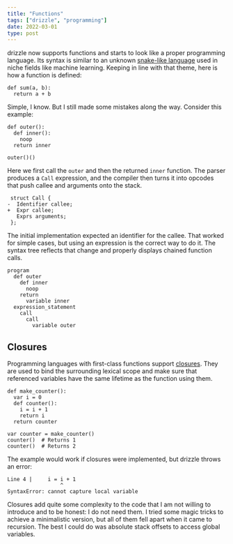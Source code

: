 ```yaml
---
title: "Functions"
tags: ["drizzle", "programming"]
date: 2022-03-01
type: post
---
```

drizzle now supports functions and starts to look like a proper programming language. Its syntax is similar to an unknown [snake-like language](https://www.python.org/) used in niche fields like machine learning. Keeping in line with that theme, here is how a function is defined:

```drizzle
def sum(a, b):
  return a + b
```

Simple, I know. But I still made some mistakes along the way. Consider this example:

```drizzle
def outer():
  def inner():
    noop
  return inner

outer()()
```

Here we first call the `outer` and then the returned `inner` function. The parser produces a `Call` expression, and the compiler then turns it into opcodes that push callee and arguments onto the stack.

```diff-cpp
 struct Call {
-  Identifier callee;
+  Expr callee;
   Exprs arguments;
 };
```

The initial implementation expected an identifier for the callee. That worked for simple cases, but using an expression is the correct way to do it. The syntax tree reflects that change and properly displays chained function calls.

```
program
  def outer
    def inner
      noop
    return
      variable inner
  expression_statement
    call
      call
        variable outer
```

## Closures
Programming languages with first-class functions support [closures](https://en.wikipedia.org/wiki/Closure_(computer_programming)). They are used to bind the surrounding lexical scope and make sure that referenced variables have the same lifetime as the function using them.

```drizzle
def make_counter():
  var i = 0
  def counter():
    i = i + 1
    return i
  return counter

var counter = make_counter()
counter()  # Returns 1
counter()  # Returns 2
```

The example would work if closures were implemented, but drizzle throws an error:

```code
Line 4 |     i = i + 1
                 ^
SyntaxError: cannot capture local variable
```

Closures add quite some complexity to the code that I am not willing to introduce and to be honest: I do not need them. I tried some magic tricks to achieve a minimalistic version, but all of them fell apart when it came to recursion. The best I could do was absolute stack offsets to access global variables.
